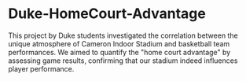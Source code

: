 # Duke-HomeCourt-Advantage
This project by Duke students investigated the correlation between the unique atmosphere of Cameron Indoor Stadium and basketball team performances. We aimed to quantify the "home court advantage" by assessing game results, confirming that our stadium indeed influences player performance.
